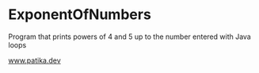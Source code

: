 # ExponentOfNumbers

Program that prints powers of 4 and 5 up to the number entered with Java loops

www.patika.dev
